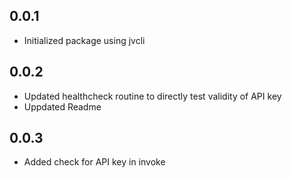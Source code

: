 ## 0.0.1
- Initialized package using jvcli

## 0.0.2
- Updated healthcheck routine to directly test validity of API key
- Uppdated Readme

## 0.0.3
- Added check for API key in invoke